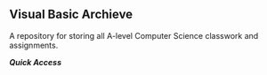 ## Visual Basic Archieve

A repository for storing all A-level Computer Science classwork and assignments.

***Quick Access***
